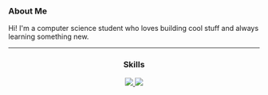 ### About Me

Hi! I'm a computer science student who loves building cool stuff and always learning something new.  

---

<h3 align="center">Skills</h3>
<p align="center">
  <a href="https://skillicons.dev">
    <img src="https://skillicons.dev/icons?i=java,js,kotlin,py,r" />
    <img src="https://skillicons.dev/icons?i=css,html,nextjs,npm,spring,vue" />
  </a>
</p>


